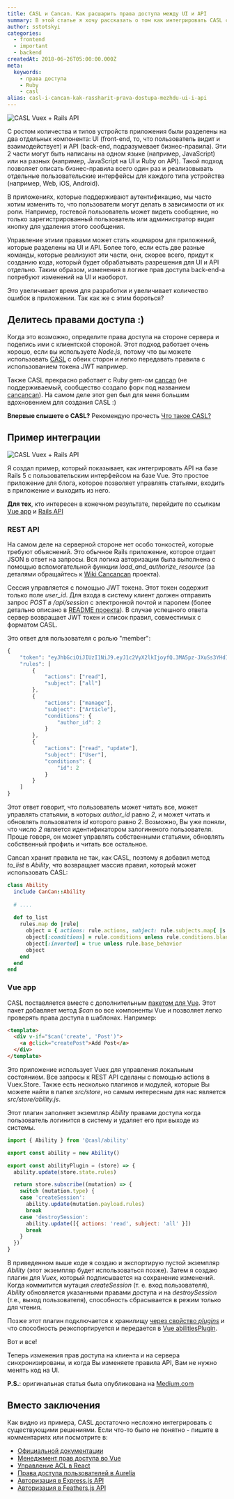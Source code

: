 ```yaml
---
title: CASL и Cancan. Как расшарить права доступа между UI и API
summary: В этой статье я хочу раcсказать о том как интегрировать CASL с Rails API.
author: sstotskyi
categories:
  - frontend
  - important
  - backend
createdAt: 2018-06-26T05:00:00.000Z
meta:
  keywords:
    - права доступа
    - Ruby
    - casl
alias: casl-i-cancan-kak-rassharit-prava-dostupa-mezhdu-ui-i-api
---
```


![CASL Vuex + Rails API](./casl-vue-rails-logo.png "CASL Vuex + Rails API")

С ростом количества и типов устройств приложения были разделены на два отдельных компонента: UI (front-end, то, что пользователь видит и взаимодействует) и API (back-end, подразумевает бизнес-правила). Эти 2 части могут быть написаны на одном языке (например, JavaScript) или на разных (например, JavaScript на UI и Ruby on API). Такой подход позволяет описать бизнес-правила всего один раз и реализовывать отдельные пользовательские интерфейсы для каждого типа устройства (например, Web, iOS, Android).

В приложениях, которые поддерживают аутентификацию, мы часто хотим изменить то, что пользователи могут делать в зависимости от их роли. Например, гостевой пользователь может видеть сообщение, но только зарегистрированный пользователь или администратор видит кнопку для удаления этого сообщения.

Управление этими правами может стать кошмаром для приложений, которые разделены на UI и API. Более того, если есть две разные команды, которые реализуют эти части, они, скорее всего, придут к созданию кода, который будет обрабатывать разрешения для UI и API отдельно. Таким образом, изменения в логике прав доступа back-end-а потребуют изменений на UI и наоборот.

Это увеличивает время для разработки и увеличивает количество ошибок в приложении. Так как же с этим бороться?

## Делитесь правами доступа :)

Когда это возможно, определите права доступа на стороне сервера и поделись ими с клиентской стороной. Этот подход работает очень хорошо, если вы используете _Node.js_, потому что вы можете использовать [CASL](https://github.com/stalniy/casl) с обеих сторон и легко передавать правила с использованием токена JWT например.

Также CASL прекрасно работает с Ruby gem-ом [cancan](https://github.com/ryanb/cancan) (не поддерживаемый, сообщество создало форк под названием [cancancan](https://github.com/CanCanCommunity/cancancan)). На самом деле этот gen был для меня большим вдохновением для создания CASL :)

**Впервые слышете о CASL?** Рекомендую прочесть [Что такое CASL?](/show-133-chto-takoe-casl-ili-kak-vnedrit-proverku-prav-dostupa-v-vashe-prilozhenie)

## Пример интеграции

![CASL Vuex + Rails API](./vuex-rails-app.gif "CASL Vuex + Rails API")

Я создал пример, который показывает, как интегрировать API на базе Rails 5 с пользовательским интерфейсом на базе Vue. Это простое приложение для блога, которое позволяет управлять статьями, входить в приложение и выходить из него.

**Для тех**, кто интересен в конечном результате, перейдите по ссылкам [Vue app](https://github.com/stalniy/casl-vue-api-example) и [Rails API](https://github.com/stalniy/rails-cancan-api-example)

### REST API

На самом деле на серверной стороне нет особо тонкостей, которые требуют объяснений. Это обычное Rails приложение, которое отдает JSON в ответ на запросы. Вся логика авторизации была выполнена с помощью вспомогательной функции _load\_and\_authorize\_resource_ (за деталями обращайтесь к [Wiki Cancancan](https://github.com/CanCanCommunity/cancancan/wiki) проекта).

Сессия управляется с помощью JWT токена. Этот токен содержит только поле _user\_id_. Для входа в систему клиент должен отправить запрос _POST в /api/session_ с электронной почтой и паролем (более детально описано в [README проекта](https://github.com/stalniy/rails-cancan-api-example)). В случае успешного ответа сервер возвращает JWT токен и список правил, совместимых с форматом CASL.

Это ответ для пользователя с ролью "member":

```javascript
{
    "token": "eyJhbGciOiJIUzI1NiJ9.eyJ1c2VyX2lkIjoyfQ.3MA5pz-JXuSs3YHdIEJcokTpharBLjUmfzXGp1dyYY8",
    "rules": [
        {
            "actions": ["read"],
            "subject": ["all"]
        },
        {
            "actions": ["manage"],
            "subject": ["Article"],
            "conditions": {
                "author_id": 2
            }
        },
        {
            "actions": ["read", "update"],
            "subject": ["User"],
            "conditions": {
                "id": 2
            }
        }
    ]
}
```

Этот ответ говорит, что пользователь может читать все, может управлять статьями, в которых _author\_id_ равно _2_, и может читать и обновлять пользователя _id_ которого равно _2_. Возможно, Вы уже поняли, что число _2_ является идентификатором залогиненого пользователя. Проще говоря, он может управлять собственными статьями, обновлять собственный профиль и читать все остальное.

Cancan хранит правила не так, как CASL, поэтому я добавил метод _to\_list_ в _Ability_, что возвращает массив правил, который может использовать CASL:

```ruby
class Ability
  include CanCan::Ability
  
  # ....
  
  def to_list
    rules.map do |rule|
      object = { actions: rule.actions, subject: rule.subjects.map{ |s| s.is_a?(Symbol) ? s : s.name } }
      object[:conditions] = rule.conditions unless rule.conditions.blank?
      object[:inverted] = true unless rule.base_behavior
      object
    end
  end
end
```

### Vue app

CASL поставляется вместе с дополнительным [пакетом для Vue](https://github.com/stalniy/casl/tree/master/packages/casl-vue). Этот пакет добавляет метод _$can_ во все компоненты Vue и позволяет легко проверять права доступа в шаблонах. Например:

```html
<template>
  <div v-if="$can('create', 'Post')">
    <a @click="createPost">Add Post</a>
  </div>
</template>
```

Это приложение использует Vuex для управления локальным состоянием. Все запросы к REST API сделаны с помощью actions в Vuex.Store. Также есть несколько плагинов и модулей, которые Вы можете найти в папке _src/store_, но самым интересным для нас является _src/store/ability.js_.

Этот плагин заполняет экземпляр _Ability_ правами доступа когда пользователь логинится в систему и удаляет его при выходе из системы.

```javascript
import { Ability } from '@casl/ability'

export const ability = new Ability()

export const abilityPlugin = (store) => {
  ability.update(store.state.rules)

  return store.subscribe((mutation) => {
    switch (mutation.type) {
    case 'createSession':
      ability.update(mutation.payload.rules)
      break
    case 'destroySession':
      ability.update([{ actions: 'read', subject: 'all' }])
      break
    }
  })
}
```

В приведенном выше коде я создаю и экспортирую пустой экземпляр _Ability_ (этот экземпляр будет использоваться позже). Затем я создаю плагин для _Vuex_, который подписывается на сохранение изменений. Когда коммитится мутация _createSession_ (т. е. вход пользователя), _Ability_ обновляется указанными правами доступа и на _destroySession_ (т.е., выход пользователя), способность сбрасывается в режим только для чтения.

Позже этот плагин подключается к хранилищу [через свойство _plugins_](https://github.com/stalniy/casl-vue-api-example/blob/master/src/store/index.js#L19) и что способность реэкспортируется и передается в [Vue abilitiesPlugin](https://github.com/stalniy/casl-vue-api-example/blob/master/src/main.js#L13).

Вот и все!

Теперь изменения прав доступа на клиента и на сервера синхронизированы, и когда Вы изменяете правила API, Вам не нужно менять код на UI.

**P.S.**: оригинальная статья была опубликована на [Medium.com](https://medium.com/dailyjs/casl-and-cancan-permissions-sharing-between-ui-and-api-5f1fa8b4bec)

## Вместо заключения

Как видно из примера, CASL достаточно несложно интегрировать с существующими решениями. Если что-то было не понятно - пишите в комментариях или посмотрите в:

*   [Официальной документации](https://stalniy.github.io/casl/)
*   [Менеджмент прав доступа во Vue](https://medium.com/dailyjs/vue-acl-with-casl-781a374b987a)
*   [Управление ACL в React](https://medium.com/dailyjs/managing-user-permissions-in-your-react-app-a93a94ff9b40)
*   [Права доступа пользователей в Aurelia](https://medium.com/@sergiy.stotskiy/casl-based-authorization-in-aurelia-app-3e44c0fe1703)
*   [Авторизация в Express.js API](https://medium.com/@sergiy.stotskiy/authorization-with-casl-in-express-app-d94eb2e2b73b)
*   [Авторизация в Feathers.js API](https://blog.feathersjs.com/authorization-with-casl-in-feathersjs-app-fd6e24eefbff)
